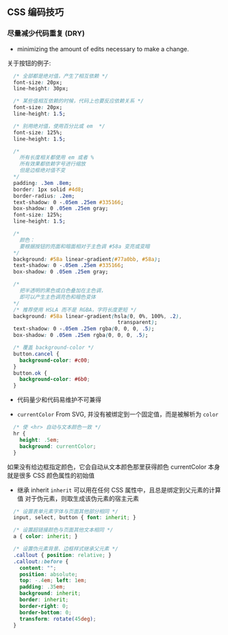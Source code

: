 ## CSS 编码技巧

### 尽量减少代码重复 (DRY)

- minimizing the amount of edits necessary to make a change.

关于按钮的例子:

```CSS
  /* 全部都是绝对值，产生了相互依赖 */
  font-size: 20px;
  line-height: 30px;
```

```CSS
  /* 某些值相互依赖的时候，代码上也要反应依赖关系 */
  font-size: 20px;
  line-height: 1.5;
```

```CSS
  /* 别用绝对值，使用百分比或 em  */
  font-size: 125%;
  line-height: 1.5;
```

```CSS
  /*
    所有长度相关都使用 em 或者 %
    所有效果都依赖字号进行缩放
    但是边框绝对值不变
  */
  padding: .3em .8em;
  border: 1px solid #4d8;
  border-radius: .2em;
  text-shadow: 0 -.05em .25em #335166;
  box-shadow: 0 .05em .25em gray;
  font-size: 125%;
  line-height: 1.5;
```

```CSS
  /*
    颜色：
    要根据按钮的亮面和暗面相对于主色调 #58a 变亮或变暗
  */
  background: #58a linear-gradient(#77a0bb, #58a);
  text-shadow: 0 -.05em .25em #335166;
  box-shadow: 0 .05em .25em gray;
```

```CSS
  /*
    把半透明的黑色或白色叠加在主色调，
    即可以产生主色调亮色和暗色变体
  */
  /* 推荐使用 HSLA 而不是 RGBA，字符长度更短 */
  background: #58a linear-gradient(hsla(0, 0%, 100%, .2),
                                    transparent);
  text-shadow: 0 -.05em .25em rgba(0, 0, 0, .5);
  box-shadow: 0 .05em .25em rgba(0, 0, 0, .5);
```

```CSS
  /* 覆盖 background-color */
  button.cancel {
    background-color: #c00;
  }
  button.ok {
    background-color: #6b0;
  }
```

- 代码量少和代码易维护不可兼得

- `currentColor`
From SVG, 并没有被绑定到一个固定值，而是被解析为 `color`

```CSS
  /* 使 <hr> 自动与文本颜色一致 */
  hr {
    height: .5em;
    background: currentColor;
  }
```
如果没有给边框指定颜色，它会自动从文本颜色那里获得颜色
currentColor 本身就是很多 CSS 颜色属性的初始值


- 继承 inherit
`inherit` 可以用在任何 CSS 属性中，且总是绑定到父元素的计算值
对于伪元素，则取生成该伪元素的宿主元素

```CSS
  /* 设置表单元素字体与页面其他部分相同 */
  input, select, button { font: inherit; }

  /* 设置超链接颜色与页面其他文本相同 */
  a { color: inherit; }
```
```CSS
  /* 设置伪元素背景、边框样式继承父元素 */
  .callout { position: relative; }
  .callout::before {
    content: "";
    position: absolute;
    top: -.4em; left: 1em;
    padding: .35em;
    background: inherit;
    border: inherit;
    border-right: 0;
    border-bottom: 0;
    transform: rotate(45deg);
  }
```
